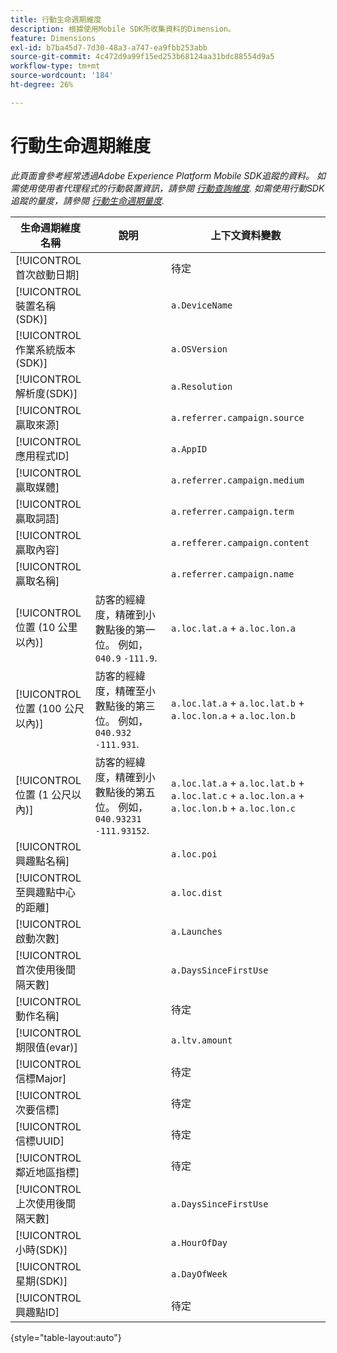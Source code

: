 ```yaml
---
title: 行動生命週期維度
description: 根據使用Mobile SDK所收集資料的Dimension。
feature: Dimensions
exl-id: b7ba45d7-7d30-48a3-a747-ea9fbb253abb
source-git-commit: 4c472d9a99f15ed253b68124aa31bdc88554d9a5
workflow-type: tm+mt
source-wordcount: '184'
ht-degree: 26%

---
```


# 行動生命週期維度

*此頁面會參考經常透過Adobe Experience Platform Mobile SDK追蹤的資料。 如需使用使用者代理程式的行動裝置資訊，請參閱 [行動查詢維度](mobile-dimensions.md). 如需使用行動SDK追蹤的量度，請參閱 [行動生命週期量度](../metrics/lifecycle-metrics.md).*

| 生命週期維度名稱 | 說明 | 上下文資料變數 |
| --- | --- | --- |
| [!UICONTROL 首次啟動日期] | | 待定 |
| [!UICONTROL 裝置名稱(SDK)] | | `a.DeviceName` |
| [!UICONTROL 作業系統版本(SDK)] | | `a.OSVersion` |
| [!UICONTROL 解析度(SDK)] | | `a.Resolution` |
| [!UICONTROL 贏取來源] | | `a.referrer.campaign.source` |
| [!UICONTROL 應用程式ID] | | `a.AppID` |
| [!UICONTROL 贏取媒體] | | `a.referrer.campaign.medium` |
| [!UICONTROL 贏取詞語] | | `a.referrer.campaign.term` |
| [!UICONTROL 贏取內容] | | `a.refferer.campaign.content` |
| [!UICONTROL 贏取名稱] | | `a.referrer.campaign.name` |
| [!UICONTROL 位置 (10 公里以內)] | 訪客的經緯度，精確到小數點後的第一位。 例如， `040.9` `-111.9`. | `a.loc.lat.a` + `a.loc.lon.a` |
| [!UICONTROL 位置 (100 公尺以內)] | 訪客的經緯度，精確至小數點後的第三位。 例如， `040.932` `-111.931`. | `a.loc.lat.a` + `a.loc.lat.b` + `a.loc.lon.a` + `a.loc.lon.b` |
| [!UICONTROL 位置 (1 公尺以內)] | 訪客的經緯度，精確到小數點後的第五位。 例如， `040.93231` `-111.93152`. | `a.loc.lat.a` + `a.loc.lat.b` + `a.loc.lat.c` + `a.loc.lon.a` + `a.loc.lon.b` + `a.loc.lon.c` |
| [!UICONTROL 興趣點名稱] | | `a.loc.poi` |
| [!UICONTROL 至興趣點中心的距離] | | `a.loc.dist` |
| [!UICONTROL 啟動次數] | | `a.Launches` |
| [!UICONTROL 首次使用後間隔天數] | | `a.DaysSinceFirstUse` |
| [!UICONTROL 動作名稱] | | 待定 |
| [!UICONTROL 期限值(evar)] | | `a.ltv.amount` |
| [!UICONTROL 信標Major] | | 待定 |
| [!UICONTROL 次要信標] | | 待定 |
| [!UICONTROL 信標UUID] | | 待定 |
| [!UICONTROL 鄰近地區指標] | | 待定 |
| [!UICONTROL 上次使用後間隔天數] | | `a.DaysSinceFirstUse` |
| [!UICONTROL 小時(SDK)] | | `a.HourOfDay` |
| [!UICONTROL 星期(SDK)] | | `a.DayOfWeek` |
| [!UICONTROL 興趣點ID] | | 待定 |

{style="table-layout:auto"}

<!-- Missing: Install Date -->
